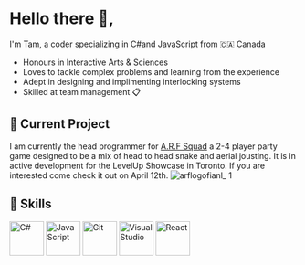 # Hello there 👋, 

I'm Tam, a coder specializing in C#and JavaScript from 🇨🇦 Canada 
<ul>
  <li>Honours in Interactive Arts & Sciences</li>
  <li>Loves to tackle complex problems and learning from the experience</li>
  <li>Adept in designing and implimenting interlocking systems</li>
  <li>Skilled at team management 📋 </li>
</ul> 

## 💾 Current Project
I am currently the head programmer for [A.R.F Squad](https://arfsquad.cfdh.ca/) a 2-4 player party game designed to be a mix of head to head snake and aerial jousting. It is in active development for the LevelUp Showcase in Toronto. If you are interested come check it out on April 12th.
![arflogofianl_ 1](https://github.com/user-attachments/assets/a025083f-159f-45d8-b397-35b552ebd967)

## 🧰 Skills 

<img src="https://github.com/user-attachments/assets/725e3251-d811-48d3-ab56-8e77f614699d" alt="C#" width="60" height="60" />  <img src="https://github.com/user-attachments/assets/506f8063-c373-4e4e-bf5e-20420dc469fa" alt="JavaScript" width="60" height="60" /> <img src="https://git-scm.com/images/logos/downloads/Git-Icon-1788C.svg" alt="Git" width="60" height="60" /> <img src="https://github.com/user-attachments/assets/70eeaa43-d6c8-4ec6-96cf-93d1906903f2" alt="Visual Studio" width="60" height="60" /> <img src="https://github.com/user-attachments/assets/39ff66d5-e49c-49f2-b4cf-e032a757ad4f" alt="React" width="60" height="60" />













